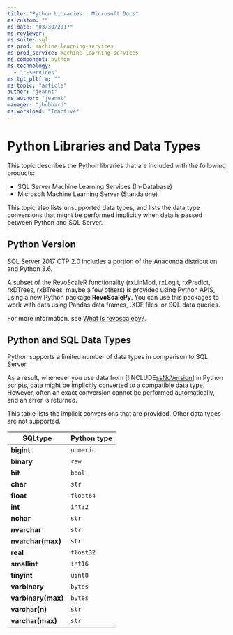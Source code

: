 ```yaml
---
title: "Python Libraries | Microsoft Docs"
ms.custom: ""
ms.date: "03/30/2017"
ms.reviewer: 
ms.suite: sql
ms.prod: machine-learning-services
ms.prod_service: machine-learning-services
ms.component: python
ms.technology: 
  - "r-services"
ms.tgt_pltfrm: ""
ms.topic: "article"
author: "jeannt"
ms.author: "jeannt"
manager: "jhubbard"
ms.workload: "Inactive"
---
```

# Python Libraries and Data Types

This topic describes the Python libraries that are included with the following products:

+ SQL Server Machine Learning Services (In-Database)
+ Microsoft Machine Learning Server (Standalone)

This topic also lists unsupported data types, and lists the data type conversions that might be performed implicitly when data is passed between Python and SQL Server.

## Python Version

SQL Server 2017 CTP 2.0 includes a portion of the Anaconda distribution and Python 3.6.

A subset of the RevoScaleR functionality (rxLinMod, rxLogit, rxPredict, rxDTrees, rxBTrees, maybe a few others) is provided using Python APIS, using a new Python package **RevoScalePy**. You can use this packages to work with data using Pandas data frames, .XDF files, or SQL data queries.

For more information, see [What Is revoscalepy?](what-is-revoscalepy.md).

## Python and SQL Data Types

Python supports a limited number of data types in comparison to SQL Server.

As a result, whenever you use data from  [!INCLUDE[ssNoVersion](../../includes/ssnoversion-md.md)] in Python scripts, data might be implicitly converted to a compatible data type. However, often an exact conversion cannot be performed automatically, and an error is returned.

This table lists the implicit conversions that are provided. Other data types are not supported.

|SQLtype|Python type|
|-|-|
|**bigint**|`numeric`|
|**binary**|`raw`|
|**bit**|`bool`|
|**char**|`str`|
|**float**|`float64`|
|**int**|`int32`|
|**nchar**|`str`|
|**nvarchar**|`str`|
|**nvarchar(max)**|`str`|
|**real**|`float32`|
|**smallint**|`int16`|
|**tinyint**|`uint8`|
|**varbinary**|`bytes`|
|**varbinary(max)**|`bytes`|
|**varchar(n)**|`str`|
|**varchar(max)**|`str`|



